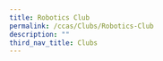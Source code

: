 ```yaml
---
title: Robotics Club
permalink: /ccas/Clubs/Robotics-Club
description: ""
third_nav_title: Clubs
---
```

